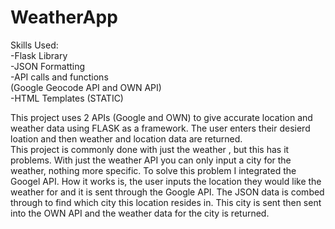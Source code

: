 # WeatherApp
Skills Used:<br>
-Flask Library<br>
-JSON Formatting<br>
-API calls and functions<br>
(Google Geocode API and OWN API)<br>
-HTML Templates (STATIC)<br>

This project uses 2 APIs (Google and OWN) to give accurate location and weather data using FLASK as a framework. The user enters their desierd loation and then weather and location data are returned. <br>
This project is commonly done with just the weather
, but this has it problems. With just the weather API you can only input a city for the weather, nothing more specific.
To solve this problem I integrated the Googel API. How it works is, the user inputs the location they would like the weather for and it is sent through
the Google API. The JSON data is combed through to find which city this location resides in. This city is sent then sent into the OWN API and the 
weather data for the city is returned.

